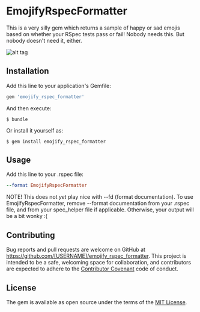 # EmojifyRspecFormatter

This is a very silly gem which returns a sample of happy or sad emojis based on whether your RSpec tests
pass or fail! Nobody needs this. But nobody doesn't need it, either.

![alt tag](http://i.imgur.com/mCbb1mA.png)

## Installation

Add this line to your application's Gemfile:

```ruby
gem 'emojify_rspec_formatter'
```

And then execute:

    $ bundle

Or install it yourself as:

    $ gem install emojify_rspec_formatter

## Usage

Add this line to your .rspec file:

```ruby
--format EmojifyRspecFormatter
```

NOTE! This does not *yet* play nice with --fd (format documentation). To use EmojifyRspecFormatter, remove --format documentation from your .rspec file, and from your spec_helper file if applicable. Otherwise, your output will be a bit wonky :(

## Contributing

Bug reports and pull requests are welcome on GitHub at https://github.com/[USERNAME]/emojify_rspec_formatter. This project is intended to be a safe, welcoming space for collaboration, and contributors are expected to adhere to the [Contributor Covenant](http://contributor-covenant.org) code of conduct.


## License

The gem is available as open source under the terms of the [MIT License](http://opensource.org/licenses/MIT).
